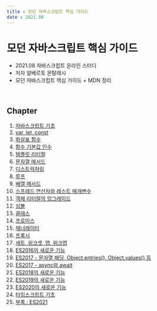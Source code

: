 ```yaml
---
title : 모던 자바스크립트 핵심 가이드  
date : 2021.08
---
```


# 모던 자바스크립트 핵심 가이드

- 2021.08 자바스크립트 온라인 스터디
- 저자 알베르토 몬탈레시
- 모던 자바스크립트 핵심 가이드 + MDN 정리

<br/>

## Chapter

1. [자바스크립트 기초](00_basic/README.md)
1. [var, let, const](01_var_let_const/README.md)
1. [화살표 함수](02_arrow_function/README.md)
1. [함수 기본값 인수](03_function_arguments/READEME.md)
1. [템플릿 리터럴](04_template_literals/README.md)
1. [문자열 메서드](05_string_methods/READEME.md)
1. [디스트럭처링](06_destructuring/README.md)
1. [루프](07_loop/README.md)
1. [배열 메서드](08_array_methods/README.md)
1. [스프레드 연산자와 레스트 매개변수](09_spread_rest/README.md)
1. [객체 리터럴의 업그레이드](10_object_initializer/README.md)
1. [심볼](11_symbol/README.md)
1. [클래스](12_class/README.md)
1. [프로미스](13_promise/README.md)
1. [제너레이터](14_generator/README.md)
1. [프록시](15_proxy/README.md)
1. [세트, 위크셋, 맵, 위크맵](16_set_weakSet_map_weakMap/README.md)
1. [ES2016의 새로운 기능](17_ES2016/README.md)
1. [ES2017 - 문자열 패딩, Object.entries(), Object.values() 등](18_ES2017_1/README.md)
1. [ES2017 - async와 await](19_async_await/README.md)
1. [ES2018의 새로운 기능](20_ES2018/README.md)
1. [ES2019의 새로운 기능](21_ES2019/README.md)
1. [ES2020의 새로운 기능](22_2020/README.md)
1. [타입스크립트 기초](23_typescriptBasic/README.md)
1. [부록 : ES2021](24_ES2021/README.md)
